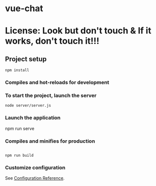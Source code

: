 # vue-chat

# License: Look but don't touch & If it works, don't touch it!!!

## Project setup

```
npm install
```

### Compiles and hot-reloads for development

### To start the project, launch the server

```
node server/server.js
```

### Launch the application

npm run serve

### Compiles and minifies for production

```

npm run build

```

### Customize configuration

See [Configuration Reference](https://cli.vuejs.org/config/).

```

```
